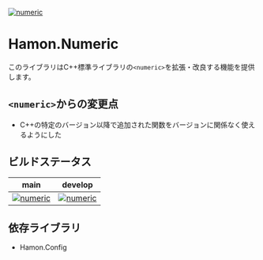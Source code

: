 ﻿[![numeric](https://github.com/shibainuudon/HamonCore/actions/workflows/numeric.yml/badge.svg)](https://github.com/shibainuudon/HamonCore/actions/workflows/numeric.yml)

# Hamon.Numeric

このライブラリはC++標準ライブラリの`<numeric>`を拡張・改良する機能を提供します。

## `<numeric>`からの変更点

* C++の特定のバージョン以降で追加された関数をバージョンに関係なく使えるようにした

## ビルドステータス

| main | develop |
| ---- | ------- |
|[![numeric](https://github.com/shibainuudon/HamonCore/actions/workflows/numeric.yml/badge.svg?branch=main)](https://github.com/shibainuudon/HamonCore/actions/workflows/numeric.yml)|[![numeric](https://github.com/shibainuudon/HamonCore/actions/workflows/numeric.yml/badge.svg?branch=develop)](https://github.com/shibainuudon/HamonCore/actions/workflows/numeric.yml)|

## 依存ライブラリ

* Hamon.Config
